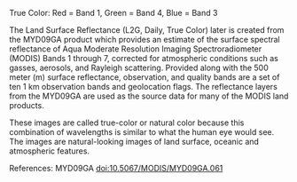 
True Color: Red = Band 1, Green = Band 4, Blue = Band 3

The Land Surface Reflectance (L2G, Daily, True Color) later is created from the MYD09GA product which provides an estimate of the surface spectral reflectance of Aqua Moderate Resolution Imaging Spectroradiometer (MODIS) Bands 1 through 7, corrected for atmospheric conditions such as gasses, aerosols, and Rayleigh scattering. Provided along with the 500 meter (m) surface reflectance, observation, and quality bands are a set of ten 1 km observation bands and geolocation flags. The reflectance layers from the MYD09GA are used as the source data for many of the MODIS land products.

These images are called true-color or natural color because this combination of wavelengths is similar to what the human eye would see. The images are natural-looking images of land surface, oceanic and atmospheric features.

References: MYD09GA [doi:10.5067/MODIS/MYD09GA.061](https://doi.org/10.5067/MODIS/MYD09GA.061)
